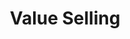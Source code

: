 ---
title       : Value Selling
key         : CP-VS
skills      : Behaviour, Mindset
difficulty  : hard
area        : competency

questions   :
    - "CP-VS-01: Describe a situation when you expressed the value of your solution in the context of long-term customer/partner needs."
    - "CP-VS-02: Describe a time when you successfully achieved a substantial goal that increased your organisation’s competitive advantage."
    - "CP-VS-03: Describe a time when a customer had difficulty communicating their technology needs."
desirable :
    - Created or modified company value propositions to play to customer needs and the perception of value
    - Established credibility and a personal value proposition to customers
    - Emphasised the value of the company and the customer relationship over the long term
    - Clarified how company products or services reduced costs or improved revenue
    - Clarified the connection between company technology and products and the company’s business goals/objectives
bonus_points:
    - Incorporated customer/partner feedback and POV into company value propositions
    - Built company reputation and value through the strength of their own contribution and expertise
    - Developed a vision of the company-customer relationship over time, and worked with customer to make the vision operational
    - Influenced the adoption of products/services and documented reduced costs or improved revenue
---
